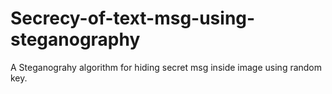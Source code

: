 # Secrecy-of-text-msg-using-steganography
A Steganograhy algorithm for hiding secret msg inside image using random key.
